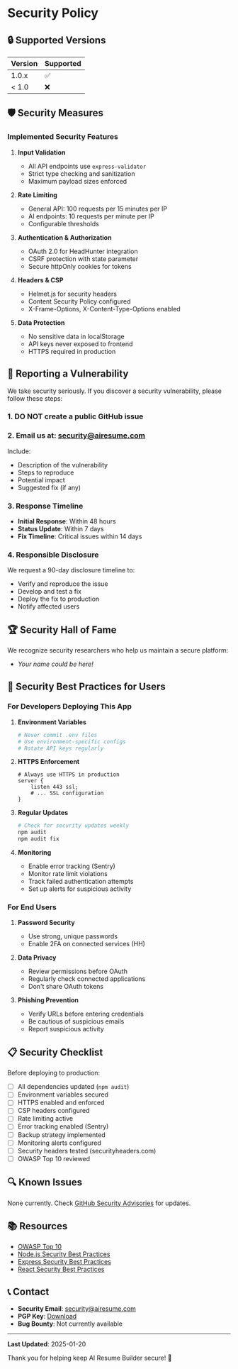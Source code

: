 # Security Policy

## 🔒 Supported Versions

| Version | Supported          |
| ------- | ------------------ |
| 1.0.x   | :white_check_mark: |
| < 1.0   | :x:                |

## 🛡️ Security Measures

### Implemented Security Features

1. **Input Validation**
   - All API endpoints use `express-validator`
   - Strict type checking and sanitization
   - Maximum payload sizes enforced

2. **Rate Limiting**
   - General API: 100 requests per 15 minutes per IP
   - AI endpoints: 10 requests per minute per IP
   - Configurable thresholds

3. **Authentication & Authorization**
   - OAuth 2.0 for HeadHunter integration
   - CSRF protection with state parameter
   - Secure httpOnly cookies for tokens

4. **Headers & CSP**
   - Helmet.js for security headers
   - Content Security Policy configured
   - X-Frame-Options, X-Content-Type-Options enabled

5. **Data Protection**
   - No sensitive data in localStorage
   - API keys never exposed to frontend
   - HTTPS required in production

## 🚨 Reporting a Vulnerability

We take security seriously. If you discover a security vulnerability, please follow these steps:

### 1. **DO NOT** create a public GitHub issue

### 2. Email us at: **security@airesume.com**

Include:
- Description of the vulnerability
- Steps to reproduce
- Potential impact
- Suggested fix (if any)

### 3. Response Timeline
- **Initial Response**: Within 48 hours
- **Status Update**: Within 7 days
- **Fix Timeline**: Critical issues within 14 days

### 4. Responsible Disclosure
We request a 90-day disclosure timeline to:
- Verify and reproduce the issue
- Develop and test a fix
- Deploy the fix to production
- Notify affected users

## 🏆 Security Hall of Fame

We recognize security researchers who help us maintain a secure platform:

- *Your name could be here!*

## 🔐 Security Best Practices for Users

### For Developers Deploying This App

1. **Environment Variables**
   ```bash
   # Never commit .env files
   # Use environment-specific configs
   # Rotate API keys regularly
   ```

2. **HTTPS Enforcement**
   ```nginx
   # Always use HTTPS in production
   server {
       listen 443 ssl;
       # ... SSL configuration
   }
   ```

3. **Regular Updates**
   ```bash
   # Check for security updates weekly
   npm audit
   npm audit fix
   ```

4. **Monitoring**
   - Enable error tracking (Sentry)
   - Monitor rate limit violations
   - Track failed authentication attempts
   - Set up alerts for suspicious activity

### For End Users

1. **Password Security**
   - Use strong, unique passwords
   - Enable 2FA on connected services (HH)

2. **Data Privacy**
   - Review permissions before OAuth
   - Regularly check connected applications
   - Don't share OAuth tokens

3. **Phishing Prevention**
   - Verify URLs before entering credentials
   - Be cautious of suspicious emails
   - Report suspicious activity

## 📋 Security Checklist

Before deploying to production:

- [ ] All dependencies updated (`npm audit`)
- [ ] Environment variables secured
- [ ] HTTPS enabled and enforced
- [ ] CSP headers configured
- [ ] Rate limiting active
- [ ] Error tracking enabled (Sentry)
- [ ] Backup strategy implemented
- [ ] Monitoring alerts configured
- [ ] Security headers tested (securityheaders.com)
- [ ] OWASP Top 10 reviewed

## 🔍 Known Issues

None currently. Check [GitHub Security Advisories](https://github.com/your-username/ai-resume-builder/security/advisories) for updates.

## 📚 Resources

- [OWASP Top 10](https://owasp.org/www-project-top-ten/)
- [Node.js Security Best Practices](https://nodejs.org/en/docs/guides/security/)
- [Express Security Best Practices](https://expressjs.com/en/advanced/best-practice-security.html)
- [React Security Best Practices](https://snyk.io/blog/10-react-security-best-practices/)

## 📞 Contact

- **Security Email**: security@airesume.com
- **PGP Key**: [Download](https://your-domain.com/pgp-key.asc)
- **Bug Bounty**: Not currently available

---

**Last Updated**: 2025-01-20

Thank you for helping keep AI Resume Builder secure! 🙏
